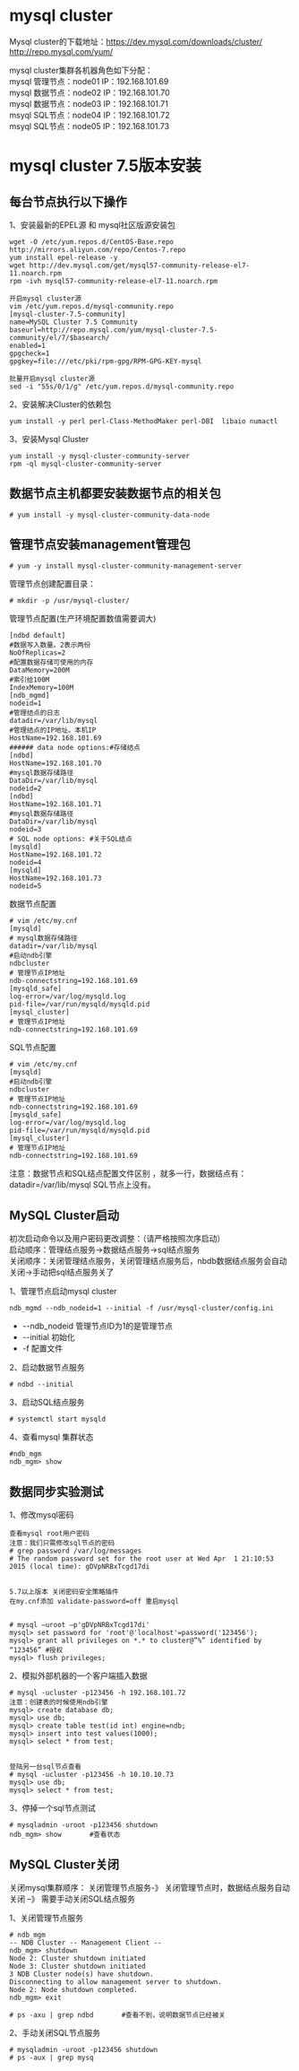 mysql cluster
===

Mysql cluster的下载地址：https://dev.mysql.com/downloads/cluster/  
http://repo.mysql.com/yum/  

mysql cluster集群各机器角色如下分配：  
mysql 管理节点：node01 IP：192.168.101.69  
mysql 数据节点：node02 IP：192.168.101.70  
mysql 数据节点：node03 IP：192.168.101.71  
msyql SQL节点：node04 IP：192.168.101.72  
msyql SQL节点：node05 IP：192.168.101.73  


mysql cluster 7.5版本安装
===

每台节点执行以下操作  
---
1、安装最新的EPEL源 和 mysql社区版源安装包  
```
wget -O /etc/yum.repos.d/CentOS-Base.repo http://mirrors.aliyun.com/repo/Centos-7.repo
yum install epel-release -y
wget http://dev.mysql.com/get/mysql57-community-release-el7-11.noarch.rpm
rpm -ivh mysql57-community-release-el7-11.noarch.rpm

开启mysql cluster源
vim /etc/yum.repos.d/mysql-community.repo
[mysql-cluster-7.5-community]
name=MySQL Cluster 7.5 Community
baseurl=http://repo.mysql.com/yum/mysql-cluster-7.5-community/el/7/$basearch/
enabled=1
gpgcheck=1
gpgkey=file:///etc/pki/rpm-gpg/RPM-GPG-KEY-mysql

批量开启mysql cluster源
sed -i "55s/0/1/g" /etc/yum.repos.d/mysql-community.repo
```  

2、安装解决Cluster的依赖包  
```
yum install -y perl perl-Class-MethodMaker perl-DBI  libaio numactl
```  

3、安装Mysql Cluster  
```
yum install -y mysql-cluster-community-server
rpm -ql mysql-cluster-community-server
```  


数据节点主机都要安装数据节点的相关包  
---
```
# yum install -y mysql-cluster-community-data-node
```  

管理节点安装management管理包  
---
```
# yum -y install mysql-cluster-community-management-server
```  

管理节点创建配置目录：
```
# mkdir -p /usr/mysql-cluster/
```  


管理节点配置(生产环境配置数值需要调大)  
```
[ndbd default]
#数据写入数量。2表示两份
NoOfReplicas=2
#配置数据存储可使用的内存
DataMemory=200M
#索引给100M
IndexMemory=100M
[ndb_mgmd]
nodeid=1
#管理结点的日志
datadir=/var/lib/mysql
#管理结点的IP地址。本机IP
HostName=192.168.101.69
###### data node options:#存储结点
[ndbd]
HostName=192.168.101.70
#mysql数据存储路径
DataDir=/var/lib/mysql
nodeid=2
[ndbd]
HostName=192.168.101.71
#mysql数据存储路径
DataDir=/var/lib/mysql
nodeid=3
# SQL node options: #关于SQL结点
[mysqld]
HostName=192.168.101.72
nodeid=4
[mysqld]
HostName=192.168.101.73
nodeid=5
```  

数据节点配置
```
# vim /etc/my.cnf	
[mysqld]
# mysql数据存储路径
datadir=/var/lib/mysql
#启动ndb引擎
ndbcluster
# 管理节点IP地址 
ndb-connectstring=192.168.101.69
[mysqld_safe]
log-error=/var/log/mysqld.log
pid-file=/var/run/mysqld/mysqld.pid
[mysql_cluster]
# 管理节点IP地址
ndb-connectstring=192.168.101.69
```  

SQL节点配置  
```
# vim /etc/my.cnf   
[mysqld]
#启动ndb引擎
ndbcluster
# 管理节点IP地址
ndb-connectstring=192.168.101.69
[mysqld_safe]
log-error=/var/log/mysqld.log
pid-file=/var/run/mysqld/mysqld.pid
[mysql_cluster]
# 管理节点IP地址
ndb-connectstring=192.168.101.69
```  

注意：数据节点和SQL结点配置文件区别 ，就多一行，数据结点有：datadir=/var/lib/mysql SQL节点上没有。


MySQL Cluster启动  
---
初次启动命令以及用户密码更改调整：（请严格按照次序启动）  
启动顺序：管理结点服务->数据结点服务->sql结点服务  
关闭顺序：关闭管理结点服务，关闭管理结点服务后，nbdb数据结点服务会自动关闭->手动把sql结点服务关了

1、管理节点启动mysql cluster  
```
ndb_mgmd --ndb_nodeid=1 --initial -f /usr/mysql-cluster/config.ini
```  
- --ndb_nodeid 管理节点ID为1的是管理节点
- --initial 初始化
- -f 配置文件

2、启动数据节点服务  
```
# ndbd --initial
```  

3、启动SQL结点服务
```
# systemctl start mysqld
```  

4、查看mysql 集群状态  
```
#ndb_mgm
ndb_mgm> show
```  

数据同步实验测试
---
1、修改mysql密码
```
查看mysql root用户密码
注意：我们只需修改sql节点的密码
# grep password /var/log/messages
# The random password set for the root user at Wed Apr  1 21:10:53 2015 (local time): gDVpNRBxTcgd17di


5.7以上版本 关闭密码安全策略插件
在my.cnf添加 validate-password=off 重启mysql


# mysql –uroot –p'gDVpNRBxTcgd17di'
mysql> set password for 'root'@'localhost'=password('123456');
mysql> grant all privileges on *.* to cluster@”%” identified by “123456” #授权
mysql> flush privileges;
```  

2、模拟外部机器的一个客户端插入数据  
```
# mysql -ucluster -p123456 -h 192.168.101.72
注意：创建表的时候使用ndb引擎
mysql> create database db;
mysql> use db;
mysql> create table test(id int) engine=ndb;
mysql> insert into test values(1000);
mysql> select * from test;


登陆另一台sql节点查看 
# mysql -ucluster -p123456 -h 10.10.10.73
mysql> use db;
mysql> select * from test;
```  

3、停掉一个sql节点测试  
```
# mysqladmin -uroot -p123456 shutdown
ndb_mgm> show       #查看状态
```  

MySQL Cluster关闭  
---
关闭mysql集群顺序： 关闭管理节点服务-》 关闭管理节点时，数据结点服务自动关闭 –》 需要手动关闭SQL结点服务

1、关闭管理节点服务  
```
# ndb_mgm
-- NDB Cluster -- Management Client --
ndb_mgm> shutdown
Node 2: Cluster shutdown initiated
Node 3: Cluster shutdown initiated
3 NDB Cluster node(s) have shutdown.
Disconnecting to allow management server to shutdown.
Node 2: Node shutdown completed.
ndb_mgm> exit

# ps -axu | grep ndbd	   	#查看不到，说明数据节点已经被关
```  


2、手动关闭SQL节点服务  
```
# mysqladmin -uroot -p123456 shutdown
# ps -aux | grep mysq
```  
